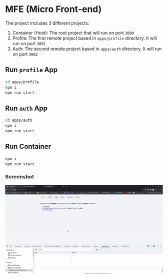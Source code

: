 # MFE (Micro Front-end)
The project includes 3 different projects:
1. Container (Host): The root project that will run on port `3000`
2. Profile: The first remote project based in `apps/profile` directory. It will run on port `3001`
3. Auth: The second remote project based in `apps/auth` directory. It will run on port `3002`

## Run `profile` App

```bash
cd apps/profile
npm i
npm run start
```

## Run `auth` App

```bash
cd apps/auth
npm i
npm run start
```



## Run Container

```bash
npm i
npm run start
```

### Screenshot
![Screenshot](https://raw.githubusercontent.com/alirezahs1/MFE/master/screenshot.gif)
